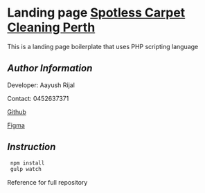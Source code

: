# Landing page [Spotless Carpet Cleaning Perth](http://www.spotlesscarpetsperth.com.au/)

This is a landing page boilerplate that uses PHP scripting language

## _Author Information_

Developer: Aayush Rijal

Contact: 0452637371

[Github](https://github.com/aayushrijal91/spotlesscarpetsperth)

[Figma](https://www.figma.com/file/MapwUnb6RwjJ1DZalqVRZe/Spotless-Carpet-Cleaning-Perth?node-id=45%3A25390&mode=dev)

## _Instruction_

```bash
 npm install
 gulp watch
 ```

Reference for full repository
